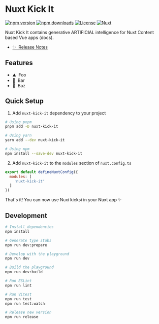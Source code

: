 # Nuxt Kick It

[![npm version][npm-version-src]][npm-version-href]
[![npm downloads][npm-downloads-src]][npm-downloads-href]
[![License][license-src]][license-href]
[![Nuxt][nuxt-src]][nuxt-href]

Nuxt Kick It contains generative ARTIFICIAL intelligence for Nuxt Content
based Vue apps (docs).

- [✨ &nbsp;Release Notes](/CHANGELOG.md)
<!-- - [🏀 Online playground](https://stackblitz.com/github/deniskropp/nuxt-kick-it?file=playground%2Fapp.vue) -->
<!-- - [📖 &nbsp;Documentation](https://content.nuxt.com) -->

## Features

<!-- Highlight some of the features your module provide here -->
- ⛰ &nbsp;Foo
- 🚠 &nbsp;Bar
- 🌲 &nbsp;Baz

## Quick Setup

1. Add `nuxt-kick-it` dependency to your project

```bash
# Using pnpm
pnpm add -D nuxt-kick-it

# Using yarn
yarn add --dev nuxt-kick-it

# Using npm
npm install --save-dev nuxt-kick-it
```

2. Add `nuxt-kick-it` to the `modules` section of `nuxt.config.ts`

```js
export default defineNuxtConfig({
  modules: [
    'nuxt-kick-it'
  ]
})
```

That's it! You can now use Nuxi kicksi in your Nuxt app ✨

## Development

```bash
# Install dependencies
npm install

# Generate type stubs
npm run dev:prepare

# Develop with the playground
npm run dev

# Build the playground
npm run dev:build

# Run ESLint
npm run lint

# Run Vitest
npm run test
npm run test:watch

# Release new version
npm run release
```

<!-- Badges -->
[npm-version-src]: https://img.shields.io/npm/v/nuxt-kick-it/latest.svg?style=flat&colorA=18181B&colorB=28CF8D
[npm-version-href]: https://npmjs.com/package/nuxt-kick-it

[npm-downloads-src]: https://img.shields.io/npm/dm/nuxt-kick-it.svg?style=flat&colorA=18181B&colorB=28CF8D
[npm-downloads-href]: https://npmjs.com/package/nuxt-kick-it

[license-src]: https://img.shields.io/npm/l/nuxt-kick-it.svg?style=flat&colorA=18181B&colorB=28CF8D
[license-href]: https://npmjs.com/package/nuxt-kick-it

[nuxt-src]: https://img.shields.io/badge/Nuxt-18181B?logo=nuxt.js
[nuxt-href]: https://nuxt.com
